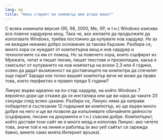 ```yaml
---
lang: bg
title: "Нека старият ви компютър има втори живот"
---
```


С всяка изминала версия (95, 98, 2000, Me, XP, и т.н.) Windows изисква все повече хардуерна мощ. Така че, ако желаете да продължите да използвате Windows, трябва постоянно да купувате нов хардуер. Но аз не виждам никакво добро основание за такова бързане. Разбира се, много хора се нуждаят от компютърна мощ и нов хардуер и технологиите са им от помощ. Но за повечето хора, които сърфират из Мрежата, четат и пишат писма, пишат текстове и презентации, какъв е смисълът от купуването на нов компютър на всеки 2,3 или 4 години, освен да дадат възможност на доставчиците на компютри да спечелят още пари? Заради кое точно вашият компютър вече не може да прави това, което перфектно е правил преди 5 години?

Линукс върви идеално на по-стар хардуер, на който Windows 7 вероятно дори ще откаже да се инсталира или ще ви кара да чакате 20 секунди след всяко цъкане. Разбира се, Линукс няма да направи победител в състезание 12 годишния ви компютър, но ще върви много добре на него и ще ви позволи да изпълнявате обичайните дейности (сърфиране, писане на документи и т.н.) съвсем добре. Компютърът, който доставя този сайт не е много млад и използва Линукс: ако четете това, значи той е на линия и работещ (и ако уеб сайтът се зарежда бавно, винете само моята Интернет връзка).




